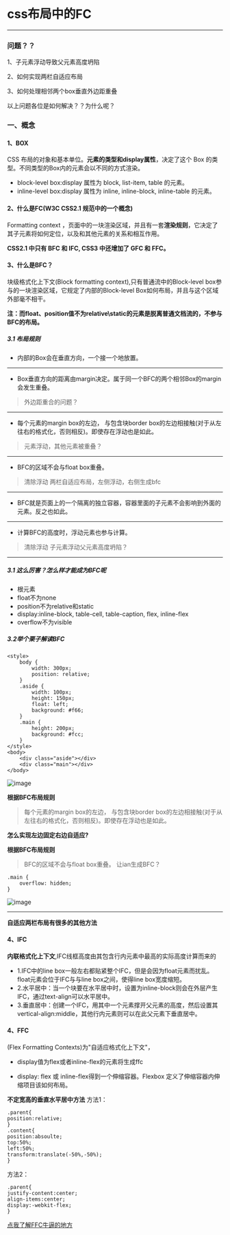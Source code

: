 # css布局中的FC
---

### 问题？？

1、子元素浮动导致父元素高度坍陷

2、如何实现两栏自适应布局

3、如何处理相邻两个box垂直外边距重叠

以上问题各位是如何解决？？为什么呢？

### 一、概念
#### 1、BOX
  CSS 布局的对象和基本单位。**元素的类型和display属性**，决定了这个 Box 的类型。不同类型的Box内的元素会以不同的方式渲染。

- block-level box:display 属性为 block, list-item, table 的元素。
- inline-level box:display 属性为 inline, inline-block, inline-table 的元素。

#### 2、什么是FC(W3C CSS2.1 规范中的一个概念)

Formatting context ，页面中的一块渲染区域，并且有一套**渲染规则**，它决定了其子元素将如何定位，以及和其他元素的关系和相互作用。

**CSS2.1 中只有 BFC 和 IFC, CSS3 中还增加了 GFC 和 FFC。**

#### 3、什么是BFC？
块级格式化上下文(Block formatting context),只有普通流中的Block-level box参与的一块渲染区域，它规定了内部的Block-level Box如何布局，并且与这个区域外部毫不相干。

**注：而float、position值不为relative\static的元素是脱离普通文档流的，不参与BFC的布局。**
##### 3.1 布局规则
- 内部的Box会在垂直方向，一个接一个地放置。

---

- Box垂直方向的距离由margin决定。属于同一个BFC的两个相邻Box的margin会发生重叠。

> 外边距重合的问题？

---

- 每个元素的margin box的左边， 与包含块border box的左边相接触(对于从左往右的格式化，否则相反)。即使存在浮动也是如此。

> 元素浮动，其他元素被重叠？

---

- BFC的区域不会与float box重叠。

> 清除浮动
> 两栏自适应布局，左侧浮动，右侧生成bfc

---
- BFC就是页面上的一个隔离的独立容器，容器里面的子元素不会影响到外面的元素。反之也如此。

---
- 计算BFC的高度时，浮动元素也参与计算。
> 清除浮动
> 子元素浮动父元素高度坍陷？

---
##### 3.1 这么厉害？怎么样才能成为BFC呢

- 根元素
- float不为none
- position不为relative和static
- display:inline-block, table-cell, table-caption, flex, inline-flex
- overflow不为visible


##### 3.2举个栗子解读BFC

```
<style>
    body {
        width: 300px;
        position: relative;
    }
    .aside {
        width: 100px;
        height: 150px;
        float: left;
        background: #f66;
    }
    .main {
        height: 200px;
        background: #fcc;
    }
</style>
<body>
    <div class="aside"></div>
    <div class="main"></div>
</body>
```
![image](https://mabiao8023.github.io/web-flex/float1.png)

**根据BFC布局规则**
> 每个元素的margin box的左边， 与包含块border box的左边相接触(对于从左往右的格式化，否则相反)。即使存在浮动也是如此。

**怎么实现左边固定右边自适应?**

**根据BFC布局规则**
> BFC的区域不会与float box重叠。
让ian生成BFC？

```
.main {
    overflow: hidden;
}
```

![image](https://mabiao8023.github.io/web-flex/float2.png)

---

**自适应两栏布局有很多的其他方法**

#### 4、IFC
**内联格式化上下文**,IFC线框高度由其包含行内元素中最高的实际高度计算而来的

- 1.IFC中的line box一般左右都贴紧整个IFC，但是会因为float元素而扰乱。float元素会位于IFC与与line box之间，使得line box宽度缩短。 
- 2.水平居中：当一个块要在水平居中时，设置为inline-block则会在外层产生IFC，通过text-align可以水平居中。
- 3.垂直居中：创建一个IFC，用其中一个元素撑开父元素的高度，然后设置其vertical-align:middle，其他行内元素则可以在此父元素下垂直居中。

#### 4、FFC
(Flex Formatting Contexts)为"自适应格式化上下文"，
- display值为flex或者inline-flex的元素将生成ffc

- display: flex 或 inline-flex得到一个伸缩容器。Flexbox 定义了伸缩容器内伸缩项目该如何布局。

**不定宽高的垂直水平居中方法**
方法1：
```
.parent{
position:relative;
}
.content{
position:absoulte;
top:50%;
left:50%;
transform:translate(-50%,-50%);
}
```
方法2：
```
.parent{
justify-content:center;
align-items:center;
display:-webkit-flex;
}
```
[点我了解FFC牛逼的地方](https://mabiao8023.github.io/web-flex/)
